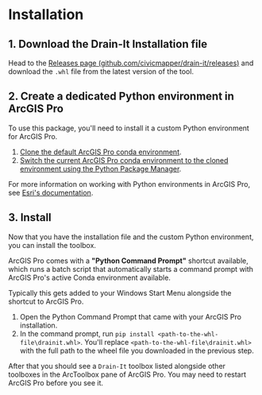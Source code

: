 # Installation

## 1. Download the Drain-It Installation file

Head to the [Releases page (github.com/civicmapper/drain-it/releases)](https://github.com/civicmapper/drain-it/releases) and download the `.whl` file from the latest version of the tool.

## 2. Create a dedicated Python environment in ArcGIS Pro

To use this package, you'll need to install it a custom Python environment for ArcGIS Pro.

1. [Clone the default ArcGIS Pro conda environment](https://pro.arcgis.com/en/pro-app/latest/arcpy/get-started/clone-an-environment.htm).
2. [Switch the current ArcGIS Pro conda environment to the cloned environment using the Python Package Manager](https://pro.arcgis.com/en/pro-app/latest/arcpy/get-started/activate-an-environment.htm).

For more information on working with Python environments in ArcGIS Pro, see [Esri's documentation](https://pro.arcgis.com/en/pro-app/latest/arcpy/get-started/what-is-conda.htm).

## 3. Install 

Now that you have the installation file and the custom Python environment, you can install the toolbox.

ArcGIS Pro comes with a **"Python Command Prompt"** shortcut available, which runs a batch script that automatically starts a command prompt with ArcGIS Pro's active Conda environment available. 

Typically this gets added to your Windows Start Menu alongside the shortcut to ArcGIS Pro.

1. Open the Python Command Prompt that came with your ArcGIS Pro installation.
3. In the command prompt, run `pip install <path-to-the-whl-file\drainit.whl>`. You'll replace `<path-to-the-whl-file\drainit.whl>` with the full path to the wheel file you downloaded in the previous step.

After that you should see a `Drain-It` toolbox listed alongside other toolboxes in the ArcToolbox pane of ArcGIS Pro. You may need to restart ArcGIS Pro before you see it.